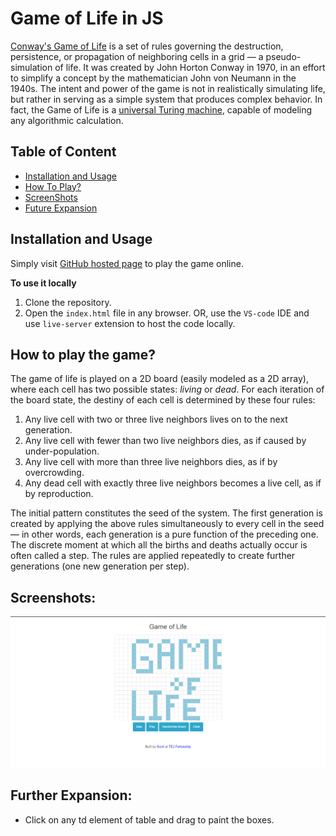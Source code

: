 # Game of Life in JS

[Conway's Game of Life](https://en.wikipedia.org/wiki/Conway's_Game_of_Life) is a set of rules governing the destruction, persistence, or propagation of neighboring cells in a grid — a pseudo-simulation of life. It was created by John Horton Conway in 1970, in an effort to simplify a concept by the mathematician John von Neumann in the 1940s. The intent and power of the game is not in realistically simulating life, but rather in serving as a simple system that produces complex behavior. In fact, the Game of Life is a [universal Turing machine](http://en.wikipedia.org/wiki/Turing_machine), capable of modeling any algorithmic calculation.

## Table of Content

- [Installation and Usage](#installation-and-usage)
- [How To Play?](#how-to-play-the-game)
- [ScreenShots](#screenshots)
- [Future Expansion](#further-expansion)

## Installation and Usage

Simply visit [GitHub hosted page](https://tajpuriya27.github.io/game-of-life/) to play the game online.

**To use it locally**

1. Clone the repository.
2. Open the `index.html` file in any browser. OR, use the `VS-code` IDE and use `live-server` extension to host the code locally.

## How to play the game?

The game of life is played on a 2D board (easily modeled as a 2D array), where each cell has two possible states: _living_ or _dead_. For each iteration of the board state, the destiny of each cell is determined by these four rules:

1. Any live cell with two or three live neighbors lives on to the next generation.
2. Any live cell with fewer than two live neighbors dies, as if caused by under-population.
3. Any live cell with more than three live neighbors dies, as if by overcrowding.
4. Any dead cell with exactly three live neighbors becomes a live cell, as if by reproduction.

The initial pattern constitutes the seed of the system. The first generation is created by applying the above rules simultaneously to every cell in the seed — in other words, each generation is a pure function of the preceding one. The discrete moment at which all the births and deaths actually occur is often called a step. The rules are applied repeatedly to create further generations (one new generation per step).

## Screenshots:

![Screenshot1](./Documentation/game-of-life-ss.png)

## Further Expansion:

- Click on any td element of table and drag to paint the boxes.
